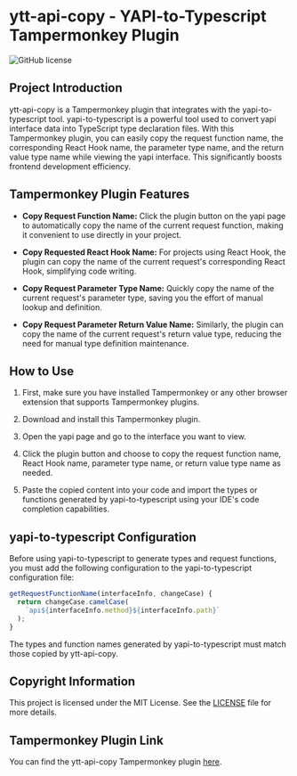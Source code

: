# ytt-api-copy - YAPI-to-Typescript Tampermonkey Plugin

![GitHub license](https://img.shields.io/badge/license-MIT-blue.svg)

## Project Introduction

ytt-api-copy is a Tampermonkey plugin that integrates with the yapi-to-typescript tool. yapi-to-typescript is a powerful tool used to convert yapi interface data into TypeScript type declaration files. With this Tampermonkey plugin, you can easily copy the request function name, the corresponding React Hook name, the parameter type name, and the return value type name while viewing the yapi interface. This significantly boosts frontend development efficiency.

## Tampermonkey Plugin Features

- **Copy Request Function Name:** Click the plugin button on the yapi page to automatically copy the name of the current request function, making it convenient to use directly in your project.

- **Copy Requested React Hook Name:** For projects using React Hook, the plugin can copy the name of the current request's corresponding React Hook, simplifying code writing.

- **Copy Request Parameter Type Name:** Quickly copy the name of the current request's parameter type, saving you the effort of manual lookup and definition.

- **Copy Request Parameter Return Value Name:** Similarly, the plugin can copy the name of the current request's return value type, reducing the need for manual type definition maintenance.

## How to Use

1. First, make sure you have installed Tampermonkey or any other browser extension that supports Tampermonkey plugins.

2. Download and install this Tampermonkey plugin.

3. Open the yapi page and go to the interface you want to view.

4. Click the plugin button and choose to copy the request function name, React Hook name, parameter type name, or return value type name as needed.

5. Paste the copied content into your code and import the types or functions generated by yapi-to-typescript using your IDE's code completion capabilities.

## yapi-to-typescript Configuration

Before using yapi-to-typescript to generate types and request functions, you must add the following configuration to the yapi-to-typescript configuration file:

```javascript
getRequestFunctionName(interfaceInfo, changeCase) {
  return changeCase.camelCase(
    `api${interfaceInfo.method}${interfaceInfo.path}`
  );
}
```

The types and function names generated by yapi-to-typescript must match those copied by ytt-api-copy.

## Copyright Information

This project is licensed under the MIT License. See the [LICENSE](LICENSE) file for more details.

## Tampermonkey Plugin Link

You can find the ytt-api-copy Tampermonkey plugin [here](https://greasyfork.org/zh-CN/scripts/465481-ytt-api-copy).
